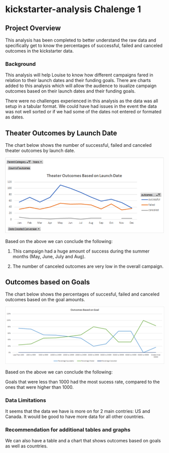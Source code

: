 # kickstarter-analysis Chalenge 1

## Project Overview

This analysis has been completed to better understand the raw data and specifically get to know the percentages of successful, failed and canceled outcomes in the kickstarter data.

### Background
This analysis will help Louise to know how different campaigns fared in relation to their launch dates and their funding goals. There are charts added to this analysis which will allow the audience to isualize campaign outcomes based on their launch dates and their funding goals.

There were no challenges experienced in this analysis as the data was all setup in a tabular format. We could have had issues in the event the data was not well sorted or if we had some of the dates not entered or formated as dates.

## Theater Outcomes by Launch Date

The chart below shows the number of successful, failed and canceled theater outcomes by launch date.

![Theater Outcomes by Launch Date](/Resources/Theater_Outcomes_vs_Launch.png)

Based on the above we can conclude the following:

1. This campaign had a huge amount of success during the summer months (May, June, July and Aug).

2. The number of canceled outcomes are very low in the overall campaign.

## Outcomes based on Goals

The chart below shows the percentages of succesful, failed and canceled outcomes based on the goal amounts.

![Outcomes based on Goals](/Resources/UntitledOutcomes_vs_Goals.png)

Based on the above we can conclude the following:

Goals that were less than 1000 had the most sucess rate, compared to the ones that were higher than 1000.

### Data Limitations
It seems that the data we have is more on for 2 main contries: US and Canada. It would be good to have more data for all other countries.

### Recommendation for additional tables and graphs

We can also have a table and a chart that shows outcomes based on goals as well as countries.


